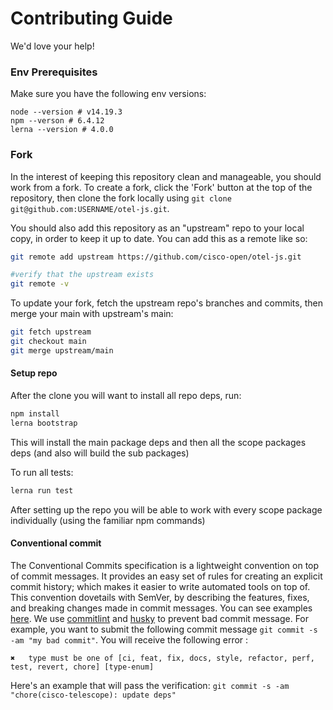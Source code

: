 # Contributing Guide

We'd love your help!

### Env Prerequisites

Make sure you have the following env versions:

```shell
node --version # v14.19.3
npm --verson # 6.4.12
lerna --version # 4.0.0
```

### Fork

In the interest of keeping this repository clean and manageable, you should work from a fork. To create a fork, click the 'Fork' button at the top of the repository, then clone the fork locally using `git clone git@github.com:USERNAME/otel-js.git`.

You should also add this repository as an "upstream" repo to your local copy, in order to keep it up to date. You can add this as a remote like so:

```bash
git remote add upstream https://github.com/cisco-open/otel-js.git

#verify that the upstream exists
git remote -v
```

To update your fork, fetch the upstream repo's branches and commits, then merge your main with upstream's main:

```bash
git fetch upstream
git checkout main
git merge upstream/main
```

#### Setup repo

After the clone you will want to install all repo deps, run:

```bash
npm install
lerna bootstrap
```

This will install the main package deps and then all the scope packages deps (and also will build the sub packages)

To run all tests:

```bash
lerna run test
```

After setting up the repo you will be able to work with every scope package individually (using the familiar npm commands)

#### Conventional commit

The Conventional Commits specification is a lightweight convention on top of commit messages. It provides an easy set of rules for creating an explicit commit history; which makes it easier to write automated tools on top of. This convention dovetails with SemVer, by describing the features, fixes, and breaking changes made in commit messages. You can see examples [here](https://www.conventionalcommits.org/en/v1.0.0-beta.4/#examples).
We use [commitlint](https://github.com/conventional-changelog/commitlint) and [husky](https://github.com/typicode/husky) to prevent bad commit message.
For example, you want to submit the following commit message `git commit -s -am "my bad commit"`.
You will receive the following error :

```text
✖   type must be one of [ci, feat, fix, docs, style, refactor, perf, test, revert, chore] [type-enum]
```

Here's an example that will pass the verification: `git commit -s -am "chore(cisco-telescope): update deps"`
